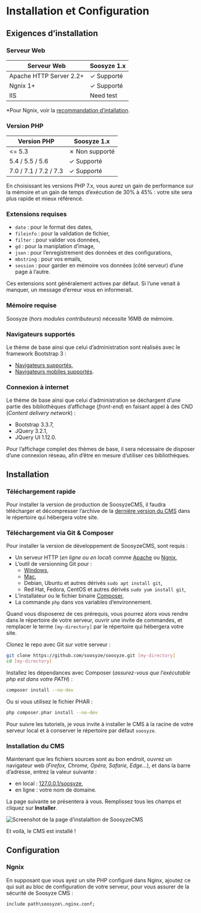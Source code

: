 ﻿# Installation et Configuration

## Exigences d’installation

### Serveur Web

| Serveur Web                | Soosyze 1.x    |
|----------------------------|----------------|
| Apache HTTP Server 2.2+    | ✓ Supporté    |
| Ngnix 1+                   | ✓ Supporté    |
| IIS                        | Need test      |

*Pour Ngnix, voir la [recommandation d’intallation](#ngnix).

### Version PHP

| Version PHP                | Soosyze 1.x     |
|----------------------------|-----------------|
| <= 5.3                     | ✗ Non supporté |
| 5.4 / 5.5 / 5.6            | ✓ Supporté     |
| 7.0 / 7.1 / 7.2 / 7.3      | ✓ Supporté     |

En choisissant les versions PHP 7.x, vous aurez un gain de performance sur la mémoire et un gain de temps d’exécution de 30% à 45% : votre site sera plus rapide et mieux référencé.

### Extensions requises

* `date` : pour le format des dates,
* `fileinfo` : pour la validation de fichier,
* `filter` : pour valider vos données,
* `gd` : pour la maniplation d’image,
* `json` : pour l’enregistrement des données et des configurations,
* `mbstring` : pour vos emails,
* `session` : pour garder en mémoire vos données (côté serveur) d’une page à l’autre.

Ces extensions sont généralement actives par défaut. Si l’une venait à manquer, un message d’erreur vous en informerait.

### Mémoire requise

Soosyze (*hors modules contributeurs*) nécessite 16MB de mémoire.

### Navigateurs supportés

Le thème de base ainsi que celui d’administration sont réalisés avec le framework Bootstrap 3 :
* [Navigateurs supportés](https://getbootstrap.com/docs/3.3/getting-started/#desktop-browsers),
* [Navigateurs mobiles supportés](https://getbootstrap.com/docs/3.3/getting-started/#mobile-devices).

### Connexion à internet

Le thème de base ainsi que celui d’administration se déchargent d’une partie des bibliothèques d’affichage (*front-end*) en faisant appel à des CND (*Content delivery network*) :
* Bootstrap 3.3.7,
* JQuery 3.2.1,
* JQuery UI 1.12.0.

Pour l’affichage complet des thèmes de base, il sera nécessaire de disposer d’une connexion réseau, afin d’être en mesure d’utiliser ces bibliothèques.

## Installation

### Téléchargement rapide

Pour installer la version de production de SoosyzeCMS, il faudra télécharger et décompresser l’archive de la [dernière version du CMS](https://github.com/soosyze/soosyze/releases/download/1.0.0-alpha4.1/soosyze.zip) dans le répertoire qui hébergera votre site.

### Téléchargement via Git & Composer

Pour installer la version de développement de SoosyzeCMS, sont requis :
* Un serveur HTTP (*en ligne ou en local*) comme [Apache](http://httpd.apache.org/download.cgi) ou [Ngnix](https://nginx.org/en/download.html),
* L’outil de versionning Git pour :
  * [Windows](https://gitforwindows.org/),
  * [Mac](http://sourceforge.net/projects/git-osx-installer/),
  * Debian, Ubuntu et autres dérivés `sudo apt install git`,
  * Red Hat, Fedora, CentOS et autres dérivés `sudo yum install git`,
* L’installateur ou le fichier binaire [Composer](https://getcomposer.org/download/),
* La commande `php` dans vos variables d’environnement.

Quand vous disposerez de ces prérequis, vous pourrez alors vous rendre dans le répertoire de votre serveur, ouvrir une invite de commandes, et remplacer le terme `[my-directory]` par le répertoire qui hébergera votre site.

Clonez le repo avec Git sur votre serveur :
```sh
git clone https://github.com/soosyze/soosyze.git [my-directory]
cd [my-directory]
```

Installez les dépendances avec Composer (*assurez-vous que l’exécutable php est dans votre PATH*) :
```sh
composer install --no-dev
```

Ou si vous utilisez le fichier PHAR :
```sh
php composer.phar install --no-dev
```

Pour suivre les tutoriels, je vous invite à installer le CMS à la racine de votre serveur local et à conserver le répertoire par défaut `soosyze`.

### Installation du CMS

Maintenant que les fichiers sources sont au bon endroit, ouvrez un navigateur web (*Firefox, Chrome, Opéra, Safarie, Edge…*), et dans la barre d’adresse, entrez la valeur suivante :


*   en local : [127.0.0.1/soosyze](http://127.0.0.1/soosyze),
*   en ligne : votre nom de domaine.

La page suivante se présentera à vous. Remplissez tous les champs et cliquez sur **Installer**.

![Screenshot de la page d’instalaltion de SoosyzeCMS](https://soosyze.com/assets/files/screen/install-desktop.png)

Et voilà, le CMS est installé !

## Configuration

### Ngnix

En supposant que vous ayez un site PHP configuré dans Nginx, ajoutez ce qui suit au bloc de configuration de votre serveur, pour vous assurer de la sécurité de Soosyze CMS :

```
include path\soosyze\.nginx.conf;
```